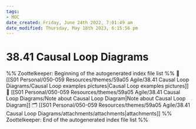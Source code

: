```yaml
---
tags: 
- MOC
date_created: Friday, June 24th 2022, 7:01:49 am
date_modified: Thursday, May 18th 2023, 6:15:56 pm
---
```

# 38.41 Causal Loop Diagrams



%% Zoottelkeeper: Beginning of the autogenerated index file list  %%
📄 [[S01 Personal/050-059 Resources/themes/59a05 Agile/38.41 Causal Loop Diagrams/Causal Loop examples pictures|Causal Loop examples pictures]]
📄 [[S01 Personal/050-059 Resources/themes/59a05 Agile/38.41 Causal Loop Diagrams/Note about Causal Loop Diagram|Note about Causal Loop Diagram]]
🗂️ [[S01 Personal/050-059 Resources/themes/59a05 Agile/38.41 Causal Loop Diagrams/attachments/attachments|attachments]]
%% Zoottelkeeper: End of the autogenerated index file list  %%

